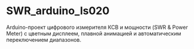 # SWR_arduino_ls020
Arduino-проект цифрового измерителя КСВ и мощности (SWR &amp; Power Meter) с цветным дисплеем, плавной анимацией и автоматическим переключением диапазонов.
